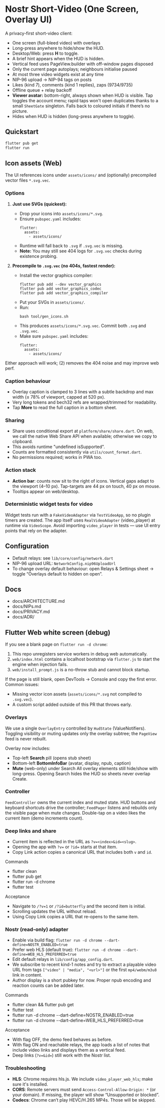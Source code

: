 # Nostr Short-Video (One Screen, Overlay UI)

A privacy-first short-video client:
- One screen (full-bleed video) with overlays
- Long-press anywhere to hide/show the HUD.
- Desktop/Web: press **H** to toggle.
- A brief hint appears when the HUD is hidden.
- Vertical feed uses PageView.builder with off-window pages disposed
- Only the current page autoplays; neighbours initialise paused
- At most three video widgets exist at any time
- NIP-96 upload → NIP-94 tags on posts
- Likes (kind 7), comments (kind 1 replies), zaps (9734/9735)
- Offline queue + relay backoff
- **Viewer avatar:** bottom-right, always shown when HUD is visible. Tap toggles the account menu; rapid taps won't open duplicates thanks to a small `SheetGate` singleton. Falls back to coloured initials if there’s no picture.
- Hides when HUD is hidden (long-press anywhere to toggle).

## Quickstart
```bash
flutter pub get
flutter run
```
 
## Icon assets (Web)

The UI references icons under `assets/icons/` and (optionally) precompiled vector files `*.svg.vec`.

### Options
1. **Just use SVGs (quickest):**
   - Drop your icons into `assets/icons/*.svg`.
   - Ensure `pubspec.yaml` includes:
     ```
     flutter:
       assets:
         - assets/icons/
     ```
   - Runtime will fall back to `.svg` if `.svg.vec` is missing.
   - **Note:** You may still see 404 logs for `.svg.vec` checks during existence probing.

2. **Precompile to `.svg.vec` (no 404s, fastest render):**
   - Install the vector graphics compiler:
     ```
     flutter pub add --dev vector_graphics
     flutter pub add vector_graphics_codec
     flutter pub add vector_graphics_compiler
     ```
   - Put your SVGs in `assets/icons/`.
   - Run:
     ```
     bash tool/gen_icons.sh
     ```
   - This produces `assets/icons/*.svg.vec`. Commit both `.svg` and `.svg.vec`.
   - Make sure `pubspec.yaml` includes:
     ```
     flutter:
       assets:
         - assets/icons/
     ```

Either approach will work; (2) removes the 404 noise and may improve web perf.

### Caption behaviour
- Overlay caption is clamped to 3 lines with a subtle backdrop and max width (≤ 78% of viewport, capped at 520 px).
- Very long tokens and bech32 refs are wrapped/trimmed for readability.
- Tap **More** to read the full caption in a bottom sheet.

### Sharing
- Share uses conditional export at `platform/share/share.dart`. On web, we call the native Web Share API when available; otherwise we copy to clipboard.
- This avoids runtime "undefined isSupported".
- Counts are formatted consistently via `utils/count_format.dart`.
- No permissions required; works in PWA too.

### Action stack
- **Action bar**: counts now sit to the right of icons. Vertical gaps adapt to the viewport (4–10 px). Tap-targets are 44 px on touch, 40 px on mouse.
- Tooltips appear on web/desktop.

### Deterministic widget tests for video
Widget tests run with a `FakeVideoAdapter` via `TestVideoApp`, so no plugin timers are created.
The app itself uses `RealVideoAdapter` (video_player) at runtime via `VideoScope`.
Avoid importing `video_player` in tests — use UI entry points that rely on the adapter.

## Configuration

* Default relays: see `lib/core/config/network.dart`
* NIP-96 upload URL: `NetworkConfig.nip96UploadUrl`
* To change overlay default behaviour: open Relays & Settings sheet → toggle “Overlays default to hidden on open”.

## Docs

* docs/ARCHITECTURE.md
* docs/NIPs.md
* docs/PRIVACY.md
* docs/ADR/

## Flutter Web white screen (debug)
If you see a blank page on `flutter run -d chrome`:

1. This repo unregisters service workers in debug web automatically.
2. `web/index.html` contains a localhost bootstrap via `flutter.js` to start the engine when injection fails.
3. `web/install_prompt.js` is a no-throw stub and cannot block startup.

If the page is still blank, open DevTools → Console and copy the first error. Common issues:
- Missing vector icon assets (`assets/icons/*.svg` not compiled to `.svg.vec`).
- A custom script added outside of this PR that throws early.

### Overlays
We use a single `OverlayEntry` controlled by `HudState` (ValueNotifiers). Toggling visibility or
muting updates only the overlay subtree; the `PageView` feed is never rebuilt.

Overlay now includes:
- Top-left **Search** pill (opens stub sheet)
- Bottom-left **BottomInfoBar** (avatar, display, npub, caption)
- **Mute** (web-only) under Search
All overlay elements still hide/show with long-press. Opening Search hides the HUD so sheets never overlap Create.

### Controller
`FeedController` owns the current index and muted state. HUD buttons and keyboard shortcuts drive
the controller; `FeedPager` listens and rebuilds only the visible page when mute changes.
Double-tap on a video likes the current item (demo increments count).

### Deep links and share
- Current item is reflected in the URL as `?v=<index>&id=<slug>`.
- Opening the app with `?v=` or `?id=` starts at that item.
- Copy Link action copies a canonical URL that includes both `v` and `id`.

Commands
- flutter clean
- flutter pub get
- flutter run -d chrome
- flutter test

Acceptance
- Navigate to `/?v=1` or `/?id=butterfly` and the second item is initial.
- Scrolling updates the URL without reload.
- Using Copy Link copies a URL that re-opens to the same item.

### Nostr (read-only) adapter
- Enable via build flag:
  `flutter run -d chrome --dart-define=NOSTR_ENABLED=true`
- Prefer web HLS (default true):
  `flutter run -d chrome --dart-define=WEB_HLS_PREFERRED=true`
- Edit default relays in `lib/config/app_config.dart`.
- We subscribe to recent kind-1 notes and try to extract a playable video URL
  from tags `["video" | "media", "<url>"]` or the first `mp4/webm/m3u8` link in content.
- Author display is a short pubkey for now. Proper npub encoding and reaction counts can be added later.

Commands
- flutter clean && flutter pub get
- flutter test
- flutter run -d chrome --dart-define=NOSTR_ENABLED=true
- flutter run -d chrome --dart-define=WEB_HLS_PREFERRED=true

Acceptance
- With flag OFF, the demo feed behaves as before.
- With flag ON and reachable relays, the app loads a list of notes that include video links and displays them as a vertical feed.
- Deep links (`?v=&id=`) still work with the Nostr list.

### Troubleshooting
- **HLS**: Chrome requires hls.js. We include `video_player_web_hls`; make sure it's installed.
- **CORS**: Remote servers must send `Access-Control-Allow-Origin: *` (or your domain). If missing, the player will show “Unsupported or blocked”.
- **Codecs**: Chrome can’t play HEVC/H.265 MP4s. Those will be skipped.
